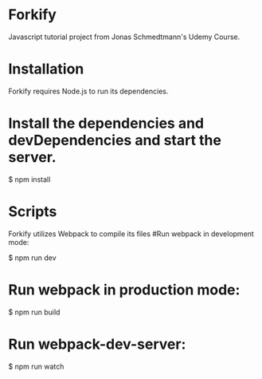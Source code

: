 # Forkify

Javascript tutorial project from Jonas Schmedtmann's Udemy Course.

# Installation

Forkify requires Node.js to run its dependencies.

# Install the dependencies and devDependencies and start the server.

$ npm install

# Scripts

Forkify utilizes Webpack to compile its files
#Run webpack in development mode:

$ npm run dev

# Run webpack in production mode:

$ npm run build

# Run webpack-dev-server:

$ npm run watch
